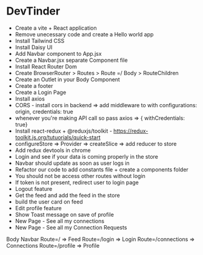 # DevTinder

- Create a vite + React application
- Remove unecessary code and create a Hello world app
- Install Tailwind CSS
- Install Daisy UI
- Add Navbar component to App.jsx
- Create a Navbar.jsx separate Component file
- Install React Router Dom
- Create BrowserRouter > Routes > Route =/ Body > RouteChildren
- Create an Outlet in your Body Component 
- Create a footer
- Create a Login Page
- Install axios
- CORS - install cors in backend => add middleware to with configurations: origin, credentials: true
- whenever you're making API call so pass axios => { withCredentials: true}
- Install react-redux + @reduxjs/toolkit - https://redux-toolkit.js.org/tutuorials/quick-start
- configureStore => Provider => createSlice => add reducer to store
- Add redux devtools in chrome
- Login and see if your data is coming properly in the store
- Navbar should update as soon as user logs in 
- Refactor our code to add constants file + create a components folder
- You should not be access other routes without login
- If token is not present, redirect user to login page
- Logout feature
- Get the feed and add the feed in the store
- build the user card on feed
- Edit profile feature
- Show Toast message on save of profile
- New Page - See all my connections
- New Page - See all my Connection Requests


Body 
    Navbar 
    Route=/  => Feed
    Route=/login  => Login
    Route=/connections  => Connections
    Route=/profile  => Profile
